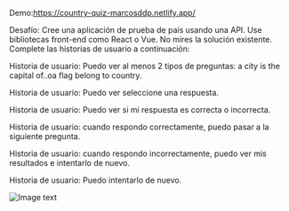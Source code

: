 Demo:https://country-quiz-marcosddp.netlify.app/

Desafío: Cree una aplicación de prueba de país usando una API. Use bibliotecas front-end como React o Vue. No mires la solución existente. Complete las historias de usuario a continuación:

Historia de usuario: Puedo ver al menos 2 tipos de preguntas: a city is the capital of..oa flag belong to country.

Historia de usuario: Puedo ver seleccione una respuesta.

Historia de usuario: Puedo ver si mi respuesta es correcta o incorrecta.

Historia de usuario: cuando respondo correctamente, puedo pasar a la siguiente pregunta.

Historia de usuario: cuando respondo incorrectamente, puedo ver mis resultados e intentarlo de nuevo.

Historia de usuario: Puedo intentarlo de nuevo.


![Image text](https://i.ibb.co/B30F1SC/countryquiz.png)
